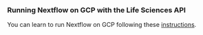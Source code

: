 ### Running Nextflow on GCP with the Life Sciences API
You can learn to run Nextflow on GCP following these [instructions](https://cloud.google.com/life-sciences/docs/tutorials/nextflow#console_2).
